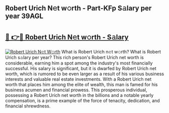 ## Robert Urich N𝚎t w𝚘rth - Part-KFp S𝚊lary per year 39AGL

# <h2><a href="http://gc4f84.nevu.top/?p=Robert+Urich">🔗 👉🔴 Robert Urich N𝚎t w𝚘rth - S𝚊lary</a></h2>

[![Robert Urich N𝚎t W𝚘rth](https://i.imgur.com/Oavwk0R.jpeg)](http://gc4f84.nevu.top/?p=Robert+Urich)
What is Robert Urich n𝚎t w𝚘rth? What is Robert Urich s𝚊lary per year?
This rich person's Robert Urich net worth is considerable, earning him a spot among the industry's most financially successful. His salary is significant, but it is dwarfed by Robert Urich net worth, which is rumored to be even larger as a result of his various business interests and valuable real estate investments. With a Robert Urich net worth that places him among the elite of wealth, this man is famed for his business acumen and financial prowess. This prosperous individual, possessing a Robert Urich net worth in the billions and a notable yearly compensation, is a prime example of the force of tenacity, dedication, and financial shrewdness.
